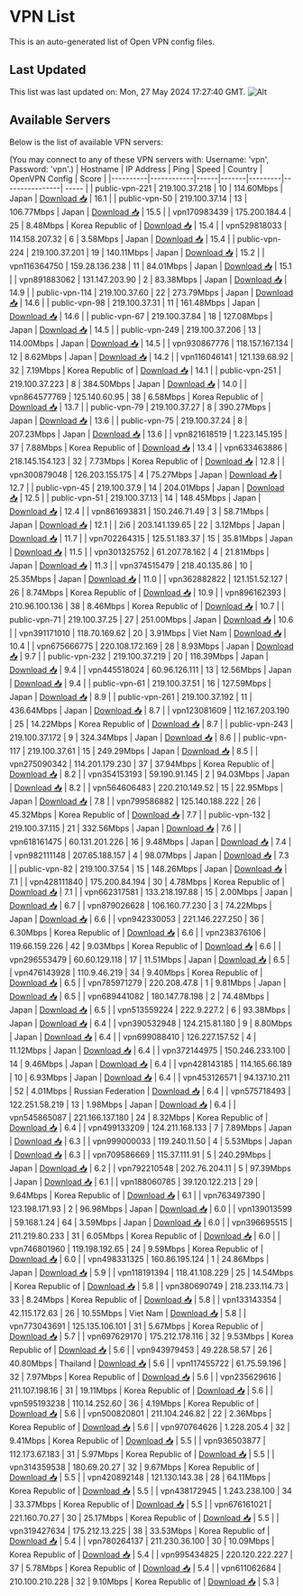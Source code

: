# VPN List

This is an auto-generated list of Open VPN config files.

## Last Updated

This list was last updated on: Mon, 27 May 2024 17:27:40 GMT.
![Alt](https://repobeats.axiom.co/api/embed/186b98318ef1479477931607c1ad7d823f12451f.svg "Repobeats analytics image")

## Available Servers

Below is the list of available VPN servers:

(You may connect to any of these VPN servers with: Username: 'vpn', Password: 'vpn'.)
| Hostname | IP Address | Ping | Speed | Country | OpenVPN Config | Score |
|----------|------------|------|-------|---------|----------------| ----- |
| public-vpn-221 | 219.100.37.218 | 10 | 114.60Mbps | Japan | [Download 📥](./configs/server_0_JP.ovpn) | 16.1 |
| public-vpn-50 | 219.100.37.14 | 13 | 106.77Mbps | Japan | [Download 📥](./configs/server_1_JP.ovpn) | 15.5 |
| vpn170983439 | 175.200.184.4 | 25 | 8.48Mbps | Korea Republic of | [Download 📥](./configs/server_2_KR.ovpn) | 15.4 |
| vpn529818033 | 114.158.207.32 | 6 | 3.58Mbps | Japan | [Download 📥](./configs/server_3_JP.ovpn) | 15.4 |
| public-vpn-224 | 219.100.37.201 | 19 | 140.11Mbps | Japan | [Download 📥](./configs/server_4_JP.ovpn) | 15.2 |
| vpn116364750 | 159.28.136.238 | 11 | 84.01Mbps | Japan | [Download 📥](./configs/server_5_JP.ovpn) | 15.1 |
| vpn891883062 | 131.147.203.90 | 2 | 83.38Mbps | Japan | [Download 📥](./configs/server_6_JP.ovpn) | 14.9 |
| public-vpn-114 | 219.100.37.60 | 22 | 273.79Mbps | Japan | [Download 📥](./configs/server_7_JP.ovpn) | 14.6 |
| public-vpn-98 | 219.100.37.31 | 11 | 161.48Mbps | Japan | [Download 📥](./configs/server_8_JP.ovpn) | 14.6 |
| public-vpn-67 | 219.100.37.84 | 18 | 127.08Mbps | Japan | [Download 📥](./configs/server_9_JP.ovpn) | 14.5 |
| public-vpn-249 | 219.100.37.206 | 13 | 114.00Mbps | Japan | [Download 📥](./configs/server_10_JP.ovpn) | 14.5 |
| vpn930867776 | 118.157.167.134 | 12 | 8.62Mbps | Japan | [Download 📥](./configs/server_11_JP.ovpn) | 14.2 |
| vpn116046141 | 121.139.68.92 | 32 | 7.19Mbps | Korea Republic of | [Download 📥](./configs/server_12_KR.ovpn) | 14.1 |
| public-vpn-251 | 219.100.37.223 | 8 | 384.50Mbps | Japan | [Download 📥](./configs/server_13_JP.ovpn) | 14.0 |
| vpn864577769 | 125.140.60.95 | 38 | 6.58Mbps | Korea Republic of | [Download 📥](./configs/server_14_KR.ovpn) | 13.7 |
| public-vpn-79 | 219.100.37.27 | 8 | 390.27Mbps | Japan | [Download 📥](./configs/server_15_JP.ovpn) | 13.6 |
| public-vpn-75 | 219.100.37.24 | 8 | 207.23Mbps | Japan | [Download 📥](./configs/server_16_JP.ovpn) | 13.6 |
| vpn821618519 | 1.223.145.195 | 37 | 7.88Mbps | Korea Republic of | [Download 📥](./configs/server_17_KR.ovpn) | 13.4 |
| vpn633463886 | 218.145.154.123 | 32 | 7.73Mbps | Korea Republic of | [Download 📥](./configs/server_18_KR.ovpn) | 12.8 |
| vpn300879048 | 126.203.155.175 | 4 | 75.27Mbps | Japan | [Download 📥](./configs/server_19_JP.ovpn) | 12.7 |
| public-vpn-45 | 219.100.37.9 | 14 | 204.01Mbps | Japan | [Download 📥](./configs/server_20_JP.ovpn) | 12.5 |
| public-vpn-51 | 219.100.37.13 | 14 | 148.45Mbps | Japan | [Download 📥](./configs/server_21_JP.ovpn) | 12.4 |
| vpn861693831 | 150.246.71.49 | 3 | 58.71Mbps | Japan | [Download 📥](./configs/server_22_JP.ovpn) | 12.1 |
| 2i6 | 203.141.139.65 | 22 | 3.12Mbps | Japan | [Download 📥](./configs/server_23_JP.ovpn) | 11.7 |
| vpn702264315 | 125.51.183.37 | 15 | 35.81Mbps | Japan | [Download 📥](./configs/server_24_JP.ovpn) | 11.5 |
| vpn301325752 | 61.207.78.162 | 4 | 21.81Mbps | Japan | [Download 📥](./configs/server_25_JP.ovpn) | 11.3 |
| vpn374515479 | 218.40.135.86 | 10 | 25.35Mbps | Japan | [Download 📥](./configs/server_26_JP.ovpn) | 11.0 |
| vpn362882822 | 121.151.52.127 | 26 | 8.74Mbps | Korea Republic of | [Download 📥](./configs/server_27_KR.ovpn) | 10.9 |
| vpn896162393 | 210.96.100.136 | 38 | 8.46Mbps | Korea Republic of | [Download 📥](./configs/server_28_KR.ovpn) | 10.7 |
| public-vpn-71 | 219.100.37.25 | 27 | 251.00Mbps | Japan | [Download 📥](./configs/server_29_JP.ovpn) | 10.6 |
| vpn391171010 | 118.70.169.62 | 20 | 3.91Mbps | Viet Nam | [Download 📥](./configs/server_30_VN.ovpn) | 10.4 |
| vpn675666775 | 220.108.172.169 | 28 | 8.93Mbps | Japan | [Download 📥](./configs/server_31_JP.ovpn) | 9.7 |
| public-vpn-232 | 219.100.37.219 | 20 | 116.39Mbps | Japan | [Download 📥](./configs/server_32_JP.ovpn) | 9.4 |
| vpn445518024 | 60.96.126.111 | 13 | 12.56Mbps | Japan | [Download 📥](./configs/server_33_JP.ovpn) | 9.4 |
| public-vpn-61 | 219.100.37.51 | 16 | 127.59Mbps | Japan | [Download 📥](./configs/server_34_JP.ovpn) | 8.9 |
| public-vpn-261 | 219.100.37.192 | 11 | 436.64Mbps | Japan | [Download 📥](./configs/server_35_JP.ovpn) | 8.7 |
| vpn123081609 | 112.167.203.190 | 25 | 14.22Mbps | Korea Republic of | [Download 📥](./configs/server_36_KR.ovpn) | 8.7 |
| public-vpn-243 | 219.100.37.172 | 9 | 324.34Mbps | Japan | [Download 📥](./configs/server_37_JP.ovpn) | 8.6 |
| public-vpn-117 | 219.100.37.61 | 15 | 249.29Mbps | Japan | [Download 📥](./configs/server_38_JP.ovpn) | 8.5 |
| vpn275090342 | 114.201.179.230 | 37 | 37.94Mbps | Korea Republic of | [Download 📥](./configs/server_39_KR.ovpn) | 8.2 |
| vpn354153193 | 59.190.91.145 | 2 | 94.03Mbps | Japan | [Download 📥](./configs/server_40_JP.ovpn) | 8.2 |
| vpn564606483 | 220.210.149.52 | 15 | 22.95Mbps | Japan | [Download 📥](./configs/server_41_JP.ovpn) | 7.8 |
| vpn799586882 | 125.140.188.222 | 26 | 45.32Mbps | Korea Republic of | [Download 📥](./configs/server_42_KR.ovpn) | 7.7 |
| public-vpn-132 | 219.100.37.115 | 21 | 332.56Mbps | Japan | [Download 📥](./configs/server_43_JP.ovpn) | 7.6 |
| vpn618161475 | 60.131.201.226 | 16 | 9.48Mbps | Japan | [Download 📥](./configs/server_44_JP.ovpn) | 7.4 |
| vpn982111148 | 207.65.188.157 | 4 | 98.07Mbps | Japan | [Download 📥](./configs/server_45_JP.ovpn) | 7.3 |
| public-vpn-82 | 219.100.37.54 | 15 | 148.26Mbps | Japan | [Download 📥](./configs/server_46_JP.ovpn) | 7.1 |
| vpn428111840 | 175.200.84.194 | 30 | 4.78Mbps | Korea Republic of | [Download 📥](./configs/server_47_KR.ovpn) | 7.1 |
| vpn662317581 | 133.218.197.88 | 15 | 2.00Mbps | Japan | [Download 📥](./configs/server_48_JP.ovpn) | 6.7 |
| vpn879026628 | 106.160.77.230 | 3 | 74.22Mbps | Japan | [Download 📥](./configs/server_49_JP.ovpn) | 6.6 |
| vpn942330053 | 221.146.227.250 | 36 | 6.30Mbps | Korea Republic of | [Download 📥](./configs/server_50_KR.ovpn) | 6.6 |
| vpn238376106 | 119.66.159.226 | 42 | 9.03Mbps | Korea Republic of | [Download 📥](./configs/server_51_KR.ovpn) | 6.6 |
| vpn296553479 | 60.60.129.118 | 17 | 11.51Mbps | Japan | [Download 📥](./configs/server_52_JP.ovpn) | 6.5 |
| vpn476143928 | 110.9.46.219 | 34 | 9.40Mbps | Korea Republic of | [Download 📥](./configs/server_53_KR.ovpn) | 6.5 |
| vpn785971279 | 220.208.47.8 | 1 | 9.81Mbps | Japan | [Download 📥](./configs/server_54_JP.ovpn) | 6.5 |
| vpn689441082 | 180.147.78.198 | 2 | 74.48Mbps | Japan | [Download 📥](./configs/server_55_JP.ovpn) | 6.5 |
| vpn513559224 | 222.9.227.2 | 6 | 93.38Mbps | Japan | [Download 📥](./configs/server_56_JP.ovpn) | 6.4 |
| vpn390532948 | 124.215.81.180 | 9 | 8.80Mbps | Japan | [Download 📥](./configs/server_57_JP.ovpn) | 6.4 |
| vpn699088410 | 126.227.157.52 | 4 | 11.12Mbps | Japan | [Download 📥](./configs/server_58_JP.ovpn) | 6.4 |
| vpn372144975 | 150.246.233.100 | 14 | 9.46Mbps | Japan | [Download 📥](./configs/server_59_JP.ovpn) | 6.4 |
| vpn428143185 | 114.165.66.189 | 10 | 6.93Mbps | Japan | [Download 📥](./configs/server_60_JP.ovpn) | 6.4 |
| vpn453126571 | 94.137.10.211 | 52 | 4.01Mbps | Russian Federation | [Download 📥](./configs/server_61_RU.ovpn) | 6.4 |
| vpn575718493 | 122.251.58.219 | 13 | 1.98Mbps | Japan | [Download 📥](./configs/server_62_JP.ovpn) | 6.4 |
| vpn545865087 | 221.166.137.180 | 24 | 8.32Mbps | Korea Republic of | [Download 📥](./configs/server_63_KR.ovpn) | 6.4 |
| vpn499133209 | 124.211.168.133 | 7 | 7.89Mbps | Japan | [Download 📥](./configs/server_64_JP.ovpn) | 6.3 |
| vpn999000033 | 119.240.11.50 | 4 | 5.53Mbps | Japan | [Download 📥](./configs/server_65_JP.ovpn) | 6.3 |
| vpn709586669 | 115.37.111.91 | 5 | 240.29Mbps | Japan | [Download 📥](./configs/server_66_JP.ovpn) | 6.2 |
| vpn792210548 | 202.76.204.11 | 5 | 97.39Mbps | Japan | [Download 📥](./configs/server_67_JP.ovpn) | 6.1 |
| vpn188060785 | 39.120.122.213 | 29 | 9.64Mbps | Korea Republic of | [Download 📥](./configs/server_68_KR.ovpn) | 6.1 |
| vpn763497390 | 123.198.171.93 | 2 | 96.98Mbps | Japan | [Download 📥](./configs/server_69_JP.ovpn) | 6.0 |
| vpn139013599 | 59.168.1.24 | 64 | 3.59Mbps | Japan | [Download 📥](./configs/server_70_JP.ovpn) | 6.0 |
| vpn396695515 | 211.219.80.233 | 31 | 6.05Mbps | Korea Republic of | [Download 📥](./configs/server_71_KR.ovpn) | 6.0 |
| vpn746801960 | 119.198.192.65 | 24 | 9.59Mbps | Korea Republic of | [Download 📥](./configs/server_72_KR.ovpn) | 6.0 |
| vpn498331325 | 160.86.195.124 | 1 | 24.86Mbps | Japan | [Download 📥](./configs/server_73_JP.ovpn) | 5.9 |
| vpn118191394 | 118.41.108.229 | 25 | 14.54Mbps | Korea Republic of | [Download 📥](./configs/server_74_KR.ovpn) | 5.8 |
| vpn380690749 | 218.233.114.73 | 33 | 8.24Mbps | Korea Republic of | [Download 📥](./configs/server_75_KR.ovpn) | 5.8 |
| vpn133143354 | 42.115.172.63 | 26 | 10.55Mbps | Viet Nam | [Download 📥](./configs/server_76_VN.ovpn) | 5.8 |
| vpn773043691 | 125.135.106.101 | 31 | 5.67Mbps | Korea Republic of | [Download 📥](./configs/server_77_KR.ovpn) | 5.7 |
| vpn697629170 | 175.212.178.116 | 32 | 9.53Mbps | Korea Republic of | [Download 📥](./configs/server_78_KR.ovpn) | 5.6 |
| vpn943979453 | 49.228.58.57 | 26 | 40.80Mbps | Thailand | [Download 📥](./configs/server_79_TH.ovpn) | 5.6 |
| vpn117455722 | 61.75.59.196 | 32 | 7.97Mbps | Korea Republic of | [Download 📥](./configs/server_80_KR.ovpn) | 5.6 |
| vpn235629616 | 211.107.198.16 | 31 | 19.11Mbps | Korea Republic of | [Download 📥](./configs/server_81_KR.ovpn) | 5.6 |
| vpn595193238 | 110.14.252.60 | 36 | 4.19Mbps | Korea Republic of | [Download 📥](./configs/server_82_KR.ovpn) | 5.6 |
| vpn500820801 | 211.104.246.82 | 22 | 2.36Mbps | Korea Republic of | [Download 📥](./configs/server_83_KR.ovpn) | 5.6 |
| vpn970764626 | 1.228.205.4 | 32 | 9.41Mbps | Korea Republic of | [Download 📥](./configs/server_84_KR.ovpn) | 5.5 |
| vpn936503877 | 112.173.67.183 | 31 | 5.97Mbps | Korea Republic of | [Download 📥](./configs/server_85_KR.ovpn) | 5.5 |
| vpn314359538 | 180.69.20.27 | 32 | 9.67Mbps | Korea Republic of | [Download 📥](./configs/server_86_KR.ovpn) | 5.5 |
| vpn420892148 | 121.130.143.38 | 28 | 64.11Mbps | Korea Republic of | [Download 📥](./configs/server_87_KR.ovpn) | 5.5 |
| vpn438172945 | 1.243.238.100 | 34 | 33.37Mbps | Korea Republic of | [Download 📥](./configs/server_88_KR.ovpn) | 5.5 |
| vpn676161021 | 221.160.70.27 | 30 | 25.17Mbps | Korea Republic of | [Download 📥](./configs/server_89_KR.ovpn) | 5.5 |
| vpn319427634 | 175.212.13.225 | 38 | 33.53Mbps | Korea Republic of | [Download 📥](./configs/server_90_KR.ovpn) | 5.4 |
| vpn780264137 | 211.230.36.100 | 30 | 10.09Mbps | Korea Republic of | [Download 📥](./configs/server_91_KR.ovpn) | 5.4 |
| vpn995434825 | 220.120.222.227 | 37 | 5.78Mbps | Korea Republic of | [Download 📥](./configs/server_92_KR.ovpn) | 5.4 |
| vpn611062684 | 210.100.210.228 | 32 | 9.10Mbps | Korea Republic of | [Download 📥](./configs/server_93_KR.ovpn) | 5.3 |
